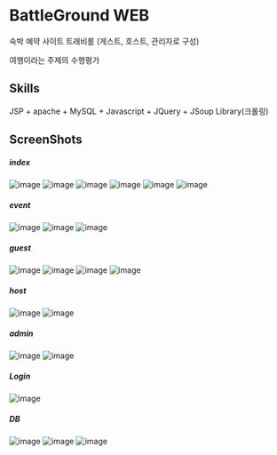 # BattleGround WEB

숙박 예약 사이트 트래비룸 (게스트, 호스트, 관리자로 구성)

여행이라는 주제의 수행평가


Skills
-----------------------------------
JSP + apache + MySQL + Javascript + JQuery + JSoup Library(크롤링)


ScreenShots
-------------------------------------

##### index
![image](https://user-images.githubusercontent.com/26542929/75114423-19bca580-5699-11ea-8cca-f06a42a410cd.png)
![image](https://user-images.githubusercontent.com/26542929/75114424-204b1d00-5699-11ea-8c5a-53280e682d54.png)
![image](https://user-images.githubusercontent.com/26542929/75114430-26d99480-5699-11ea-9d7a-3d744a1d614c.png)
![image](https://user-images.githubusercontent.com/26542929/75114437-30fb9300-5699-11ea-98ea-02175e217a20.png)
![image](https://user-images.githubusercontent.com/26542929/75114444-3658dd80-5699-11ea-8b2e-4c70d78a5eb6.png)
![image](https://user-images.githubusercontent.com/26542929/75114447-3953ce00-5699-11ea-8466-629ebde0784d.png)

##### event
![image](https://user-images.githubusercontent.com/26542929/75114454-42449f80-5699-11ea-8de4-686b55d07e3f.png)
![image](https://user-images.githubusercontent.com/26542929/75114455-47095380-5699-11ea-8f57-5479ccbd99f3.png)
![image](https://user-images.githubusercontent.com/26542929/75114459-52f51580-5699-11ea-8aff-8ec858809721.png)

##### guest
![image](https://user-images.githubusercontent.com/26542929/75114465-66a07c00-5699-11ea-8b43-58f231e9ad46.png)
![image](https://user-images.githubusercontent.com/26542929/75114466-6a340300-5699-11ea-8433-6126b3ca2b58.png)
![image](https://user-images.githubusercontent.com/26542929/75114471-6ef8b700-5699-11ea-957b-46f8d5a0f668.png)
![image](https://user-images.githubusercontent.com/26542929/75114475-728c3e00-5699-11ea-9ad7-bd57b27080af.png)


##### host
![image](https://user-images.githubusercontent.com/26542929/75114481-7ddf6980-5699-11ea-9cae-90f2b00ecf5e.png)
![image](https://user-images.githubusercontent.com/26542929/75114480-7ae47900-5699-11ea-87de-acd1c85c4f1f.png)


##### admin
![image](https://user-images.githubusercontent.com/26542929/75114460-5b4d5080-5699-11ea-9ccf-c2c1be5561c0.png)
![image](https://user-images.githubusercontent.com/26542929/75114462-5f796e00-5699-11ea-97be-ef6b69e67155.png)


##### Login
![image](https://user-images.githubusercontent.com/26542929/75114404-00b3f480-5699-11ea-9edd-72f54e70892b.png)


##### DB
![image](https://user-images.githubusercontent.com/26542929/75114264-170d8080-5698-11ea-8825-a145430f4a00.png)
![image](https://user-images.githubusercontent.com/26542929/75114267-1a087100-5698-11ea-8f64-9b1a0cd2bc5f.png)
![image](https://user-images.githubusercontent.com/26542929/75114271-1d036180-5698-11ea-8758-1f7946587873.png)
